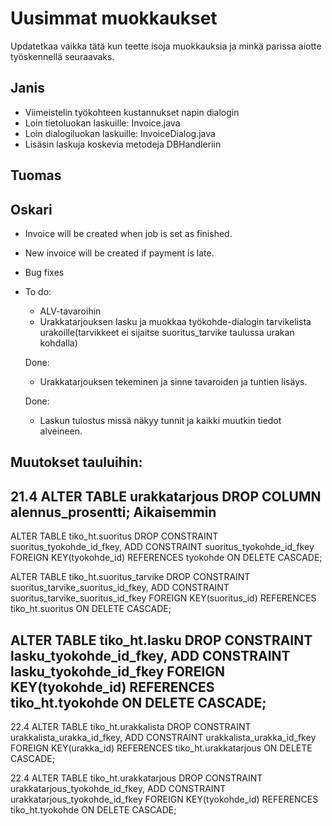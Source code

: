 # Uusimmat muokkaukset

Updatetkaa vaikka tätä kun teette isoja muokkauksia ja minkä parissa aiotte työskennellä seuraavaks.

## Janis
- Viimeistelin työkohteen kustannukset napin dialogin
- Loin tietoluokan laskuille: Invoice.java
- Loin dialogiluokan laskuille: InvoiceDialog.java
- Lisäsin laskuja koskevia metodeja DBHandleriin
## Tuomas


## Oskari
- Invoice will be created when job is set as finished.
- New invoice will be created if payment is late.
- Bug fixes

- To do:
  - ALV-tavaroihin
  - Urakkatarjouksen lasku ja muokkaa työkohde-dialogin tarvikelista urakoille(tarvikkeet ei sijaitse suoritus_tarvike taulussa urakan kohdalla)
  
   Done:
   - Urakkatarjouksen tekeminen ja sinne tavaroiden ja tuntien lisäys.
   
   Done:
   - Laskun tulostus missä näkyy tunnit ja kaikki muutkin tiedot alveineen.
   

   
Muutokset tauluihin:
---------------------
21.4
ALTER TABLE urakkatarjous DROP COLUMN alennus_prosentti;
Aikaisemmin
-------------
ALTER TABLE tiko_ht.suoritus DROP CONSTRAINT suoritus_tyokohde_id_fkey, ADD CONSTRAINT suoritus_tyokohde_id_fkey FOREIGN KEY(tyokohde_id) REFERENCES tyokohde ON DELETE CASCADE;

ALTER TABLE tiko_ht.suoritus_tarvike DROP CONSTRAINT suoritus_tarvike_suoritus_id_fkey, ADD CONSTRAINT suoritus_tarvike_suoritus_id_fkey FOREIGN KEY(suoritus_id) REFERENCES tiko_ht.suoritus ON DELETE CASCADE;

ALTER TABLE tiko_ht.lasku DROP CONSTRAINT lasku_tyokohde_id_fkey, ADD CONSTRAINT lasku_tyokohde_id_fkey FOREIGN KEY(tyokohde_id) REFERENCES tiko_ht.tyokohde ON DELETE CASCADE;
--------------------

22.4
ALTER TABLE tiko_ht.urakkalista 
DROP CONSTRAINT urakkalista_urakka_id_fkey, 
ADD CONSTRAINT urakkalista_urakka_id_fkey 
FOREIGN KEY(urakka_id) 
REFERENCES tiko_ht.urakkatarjous ON DELETE CASCADE;

22.4
ALTER TABLE tiko_ht.urakkatarjous DROP CONSTRAINT urakkatarjous_tyokohde_id_fkey, 
ADD CONSTRAINT urakkatarjous_tyokohde_id_fkey FOREIGN KEY(tyokohde_id) 
REFERENCES tiko_ht.tyokohde ON DELETE CASCADE;

